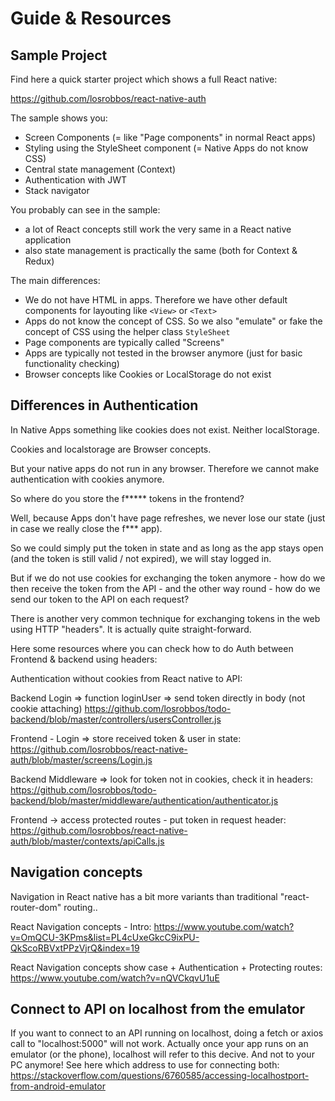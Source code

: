 # Guide & Resources

## Sample Project

Find here a quick starter project which shows a full React native:

https://github.com/losrobbos/react-native-auth

The sample shows you:

- Screen Components (= like "Page components" in normal React apps)
- Styling using the StyleSheet component (= Native Apps do not know CSS)
- Central state management (Context)
- Authentication with JWT
- Stack navigator

You probably can see in the sample:
- a lot of React concepts still work the very same in a React native application
- also state management is practically the same (both for Context & Redux)

The main differences:
- We do not have HTML in apps. Therefore we have other default components for layouting like `<View>` or `<Text>`
- Apps do not know the concept of CSS. So we also "emulate" or fake the concept of CSS using the helper class `StyleSheet`
- Page components are typically called "Screens"
- Apps are typically not tested in the browser anymore (just for basic functionality checking)
- Browser concepts like Cookies or LocalStorage do not exist


## Differences in Authentication

In Native Apps something like cookies does not exist. Neither localStorage. 

Cookies and localstorage are Browser concepts.

But your native apps do not run in any browser. Therefore we cannot make authentication with cookies anymore. 

So where do you store the f***** tokens in the frontend?

Well, because Apps don't have page refreshes, we never lose our state (just in case we really close the f*** app). 

So we could simply put the token in state and as long as the app stays open (and the token is still valid / not expired), we will stay logged in.

But if we do not use cookies for exchanging the token anymore - how do we then receive the token from the API - and the other way round - how do we send our token to the API on each request?

There is another very common technique for exchanging tokens in the web using HTTP "headers". It is actually quite straight-forward.

Here some resources where you can check how to do Auth between Frontend & backend using headers:

Authentication without cookies from React native to API:

Backend Login => function loginUser => send token directly in body (not cookie attaching)
https://github.com/losrobbos/todo-backend/blob/master/controllers/usersController.js

Frontend - Login => store received token & user in state:
https://github.com/losrobbos/react-native-auth/blob/master/screens/Login.js

Backend Middleware => look for token not in cookies, check it in headers:
https://github.com/losrobbos/todo-backend/blob/master/middleware/authentication/authenticator.js

Frontend -> access protected routes - put token in request header:
https://github.com/losrobbos/react-native-auth/blob/master/contexts/apiCalls.js



## Navigation concepts

Navigation in React native has a bit more variants than traditional "react-router-dom" routing..

React Navigation concepts - Intro:
https://www.youtube.com/watch?v=OmQCU-3KPms&list=PL4cUxeGkcC9ixPU-QkScoRBVxtPPzVjrQ&index=19

React Navigation concepts show case + Authentication + Protecting routes:
https://www.youtube.com/watch?v=nQVCkqvU1uE



## Connect to API on localhost from the emulator

If you want to connect to an API running on localhost, doing a fetch or axios call to "localhost:5000" will not work.
Actually once your app runs on an emulator (or the phone), localhost will refer to this decive. And not to your PC anymore!
See here which address to use for connecting both:
https://stackoverflow.com/questions/6760585/accessing-localhostport-from-android-emulator